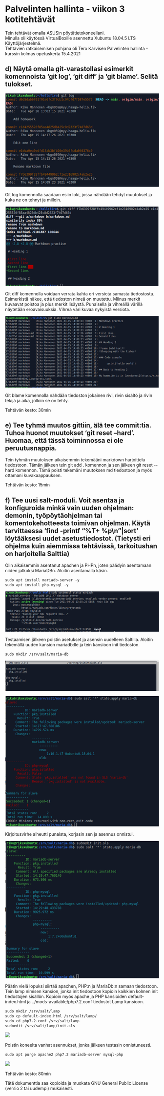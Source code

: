 # Palvelinten hallinta - viikon 3 kotitehtävät

Tein tehtävät omalla ASUSin pöytätietokoneellani.   
Minulla oli käytössä VirtualBoxille asennettu Xubuntu 18.04.5 LTS Käyttöjärjestelmä.   
Tehtävien ratkaisemisen pohjana oli Tero Karvisen Palvelinten hallinta -kurssin kolmas opetuskerta 15.4.2021

## d) Näytä omalla git-varastollasi esimerkit komennoista ‘git log’, ‘git diff’ ja ‘git blame’. Selitä tulokset.

![](ph3.1.png)

Git log komennolla saadaan esiin loki, jossa nähdään tehdyt muutokset ja kuka ne on tehnyt ja milloin.

![](ph3.2.png)

Git diff komennolla voidaan verrata kahta eri versiota samasta tiedostosta. Esimerkistä näkee, että tiedoston nimeä on muutettu. Miinus merkit kuvaavat poistoa ja plus merkit lisäystä. Punaisella ja vihreällä värillä näytetään eroavaisuuksia. Vihreä väri kuvaa nykyistä versiota.

![](ph3.3.png)

Git blame komennolla nähdään tiedoston jokainen rivi, rivin sisältö ja rivin tekijä ja aika, jolloin se on tehty.

Tehtävän kesto: 30min

## e) Tee tyhmä muutos gittiin, älä tee commit:tia. Tuhoa huonot muutokset ‘git reset –hard’. Huomaa, että tässä toiminnossa ei ole peruutusnappia.

Tein tyhmän muutoksen aikaisemmin tekemääni markdown harjoittelu tiedostoon. Tämän jälkeen tein git add . komennon ja sen jälkeen git reset --hard komennon. Tämä poisti tekemäni muutoksen md tiedostoon ja myös ottamani kuvakaappauksen.

Tehtävän kesto: 15min

## f) Tee uusi salt-moduli. Voit asentaa ja konfiguroida minkä vain uuden ohjelman: demonin, työpöytäohjelman tai komentokehotteesta toimivan ohjelman. Käytä tarvittaessa ‘find -printf “%T+ %p\n”|sort’ löytääksesi uudet asetustiedostot. (Tietysti eri ohjelma kuin aiemmissa tehtävissä, tarkoitushan on harjoitella Salttia)

Olin aikaisemmin asentanut apachen ja PHPn, joten päädyin asentamaan niiden jatkoksi MariaDBn. Aloitin asentamalla käsin.

	sudo apt install mariadb-server -y
	sudo apt install php-mysql -y

![](ph3.4.png)

Testaamisen jälkeen poistin asetukset ja asensin uudelleen Saltilla. Aloitin tekemällä uuden kansion mariadb:lle ja tein kansioon init tiedoston.

	sudo mkdir /srv/salt/maria-db

![](3.5.png)

![](ph3.6.png)

Kirjoitusvirhe aiheutti punaista, korjasin sen ja asennus onnistui.

![](ph3.7.png) 

Päätin vielä lopuksi siirtää apachen, PHP:n ja MariaDb:n samaan tiedostoon. Tein lamp nimisen kansion, jonka init tiedostoon kopioin kaikkien kolmen init tiedostojen sisällön. Kopioin myös apache ja PHP kansioiden default-index.html ja ../mods-available/php7.2.conf tiedostot Lamp kansioon.

	sudo mkdir /srv/salt/lamp
	sudo cp default-index.html /srv/salt/lamp/
	sudo cd php7.2.conf /srv/salt/lamp
	sudoedit /srv/salt/lamp/init.sls

![](php3.8.png)

Poistin koneelta vanhat asennukset, jonka jälkeen testasin onnistuneesti.

	sudo apt purge apache2 php7.2 mariadb-server mysql-php

![](php3.9.png)

Tehtävän kesto: 80min

Tätä dokumenttia saa kopioida ja muokata GNU General Public License (versio 2 tai uudempi) mukaisesti.[](http://www.gnu.org/licenses/gpl.html)
